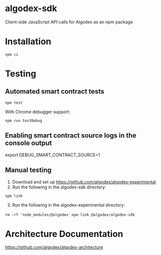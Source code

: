 # algodex-sdk
Client-side JavaScript API calls for Algodex as an npm package

# Installation

`npm ci`

# Testing

## Automated smart contract tests

`npm test`

With Chrome debugger support:

`npm run testDebug`

## Enabling smart contract source logs in the console output

export DEBUG_SMART_CONTRACT_SOURCE=1

## Manual testing

1. Download and set up https://github.com/algodex/algodex-experimental
2. Run the following in the algodex-sdk directory:

`npm link`

3. Run the following in the algodex-experimental directory:

`rm -rf 'node_modules/@algodex'`
`npm link @algodex/algodex-sdk`

# Architecture Documentation

https://github.com/algodex/algodex-architecture
